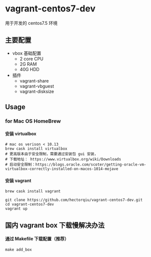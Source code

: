 # vagrant-centos7-dev
用于开发的 centos7.5 环境

## 主要配置
- vbox 基础配置
  - 2 core CPU
  - 2G RAM
  - 40G HDD
- 插件
  - vagrant-share
  - vagrant-vbguest
  - vagrant-disksize

## Usage


### for Mac OS HomeBrew

#### 安装 virtualbox
```
# mac os verison < 10.13
brew cask install virtualbox
# 更高版本由于安全限制，需要通过安装包 gui 安装，
# 下载地址： https://www.virtualbox.org/wiki/Downloads
# 启动安全限制：https://blogs.oracle.com/scoter/getting-oracle-vm-virtualbox-correctly-installed-on-macos-1014-mojave
```

#### 安装 vagrant
```
brew cask install vagrant
```

```
git clone https://github.com/hectorqiu/vagrant-centos7-dev.git
cd vagrant-centos7-dev
vagrant up
```


## 国内 vagrant box 下载慢解决办法

#### 通过 Makefile 下载配置（推荐）
```
make add_box
```

